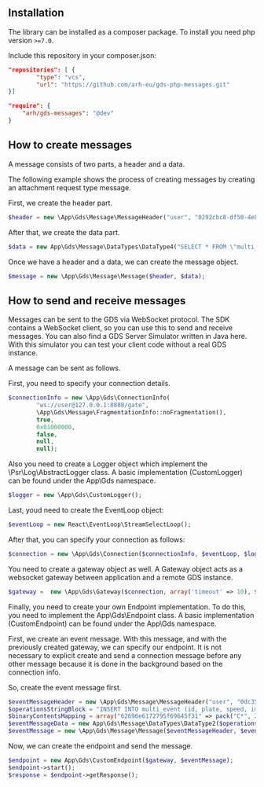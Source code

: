 ## Installation

The library can be installed as a composer package. To install you need php version `>=7.0`.

Include this repository in your composer.json:

```JSON
"repositories": [ {
        "type": "vcs",
        "url": "https://github.com/arh-eu/gds-php-messages.git"
}]
```

```JSON
"require": {
	"arh/gds-messages": "@dev"
}
```

## How to create messages

A message consists of two parts, a header and a data.

The following example shows the process of creating messages by creating an attachment request type message.

First, we create the header part.
```php
$header = new \App\Gds\Message\MessageHeader("user", "0292cbc8-df50-4e88-8be9-db392db07dbc", time(), time(), App\Gds\Message\FragmentationInfo::noFragmentation(), 4);
```

After that, we create the data part.
```php
$data = new App\Gds\Message\DataTypes\DataType4("SELECT * FROM \"multi_event-@attachment\" WHERE id='TEST2006301005294740' and ownerid='TEST2006301005294810' FOR UPDATE WAIT 86400");
```

Once we have a header and a data, we can create the message object.
```php
$message = new \App\Gds\Message\Message($header, $data);
```

## How to send and receive messages

Messages can be sent to the GDS via WebSocket protocol. The SDK contains a WebSocket client, so you can use this to send and receive messages.
You can also find a GDS Server Simulator written in Java here. With this simulator you can test your client code without a real GDS instance.

A message can be sent as follows.

First, you need to specify your connection details.

```php
$connectionInfo = new \App\Gds\ConnectionInfo(
        "ws://user@127.0.0.1:8888/gate",
        \App\Gds\Message\FragmentationInfo::noFragmentation(),
        true,
        0x01000000,
        false,
        null,
        null);
```

Also you need to create a Logger object which implement the \Psr\Log\AbstractLogger class. A basic implementation (CustomLogger) can be found under the App\Gds namespace.

```php
$logger = new \App\Gds\CustomLogger();
```

Last, youd need to create the EventLoop object:

```php
$eventLoop = new React\EventLoop\StreamSelectLoop();
```

After that, you can specify your connection as follows:

```php
$connection = new \App\Gds\Connection($connectionInfo, $eventLoop, $logger);
```

You need to create a gateway object as well. A Gateway object acts as a websocket gateway between application and a remote GDS instance.

```php
$gateway =  new \App\Gds\Gateway($connection, array('timeout' => 10), $logger);
```

Finally, you need to create your own Endpoint implementation. To do this, you need to implement the App\Gds\Endpoint class. 
A basic implementation (CustomEndpoint) can be found under the App\Gds namespace.

First, we create an event message. With this message, and with the previously created gateway, we can specify our endpoint.
It is not necessary to explicit create and send a connection message before any other message because it is done in the background based on the connection info.

So, create the event message first.

```php
$eventMessageHeader = new \App\Gds\Message\MessageHeader("user", "0dc35f9d-ad70-46aa-8983-e57880b53c8b", time(), time(), App\Gds\Message\FragmentationInfo::noFragmentation(), 2);
$operationsStringBlock = "INSERT INTO multi_event (id, plate, speed, images) VALUES('TEST2006301005294810', 'ABC123', 90, array('TEST2006301005294740'));INSERT INTO \"multi_event-@attachment\" (id, meta, data) VALUES('TEST2006301005294740', 'some_meta', 0x62696e6172795f69645f31)";
$binaryContentsMapping = array("62696e6172795f69645f31" => pack("C*", 23, 17, 208));
$eventMessageData = new App\Gds\Message\DataTypes\DataType2($operationsStringBlock, $binaryContentsMapping, null);
$eventMessage = new \App\Gds\Message\Message($eventMessageHeader, $eventMessageData);
```

Now, we can create the endpoint and send the message.
```php
$endpoint = new App\Gds\CustomEndpoint($gateway, $eventMessage);
$endpoint->start();
$response = $endpoint->getResponse();
```
